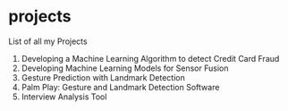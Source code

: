 # projects
List of all my Projects

1. Developing a Machine Learning Algorithm to detect Credit Card Fraud
2. Developing Machine Learning Models for Sensor Fusion
3. Gesture Prediction with Landmark Detection
4. Palm Play: Gesture and Landmark Detection Software
5. Interview Analysis Tool

